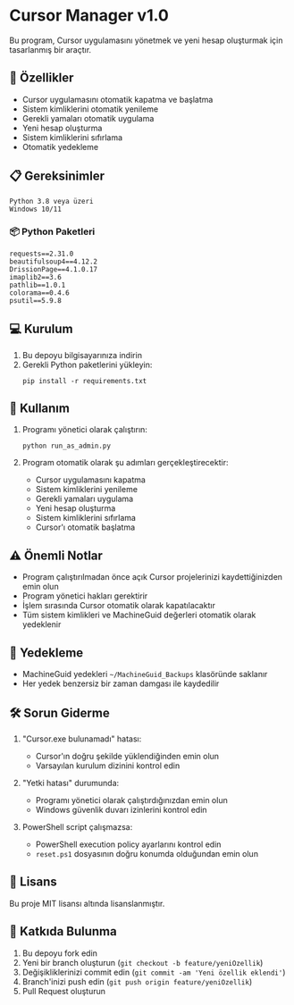 # Cursor Manager v1.0

Bu program, Cursor uygulamasını yönetmek ve yeni hesap oluşturmak için tasarlanmış bir araçtır.

## 🚀 Özellikler

- Cursor uygulamasını otomatik kapatma ve başlatma
- Sistem kimliklerini otomatik yenileme
- Gerekli yamaları otomatik uygulama
- Yeni hesap oluşturma
- Sistem kimliklerini sıfırlama
- Otomatik yedekleme

## 📋 Gereksinimler

```
Python 3.8 veya üzeri
Windows 10/11
```

### 📦 Python Paketleri

```
requests==2.31.0
beautifulsoup4==4.12.2
DrissionPage==4.1.0.17
imaplib2==3.6
pathlib==1.0.1
colorama==0.4.6
psutil==5.9.8
```

## 💻 Kurulum

1. Bu depoyu bilgisayarınıza indirin
2. Gerekli Python paketlerini yükleyin:
   ```
   pip install -r requirements.txt
   ```

## 🎯 Kullanım

1. Programı yönetici olarak çalıştırın:
   ```
   python run_as_admin.py
   ```

2. Program otomatik olarak şu adımları gerçekleştirecektir:
   - Cursor uygulamasını kapatma
   - Sistem kimliklerini yenileme
   - Gerekli yamaları uygulama
   - Yeni hesap oluşturma
   - Sistem kimliklerini sıfırlama
   - Cursor'ı otomatik başlatma

## ⚠️ Önemli Notlar

- Program çalıştırılmadan önce açık Cursor projelerinizi kaydettiğinizden emin olun
- Program yönetici hakları gerektirir
- İşlem sırasında Cursor otomatik olarak kapatılacaktır
- Tüm sistem kimlikleri ve MachineGuid değerleri otomatik olarak yedeklenir

## 🔄 Yedekleme

- MachineGuid yedekleri `~/MachineGuid_Backups` klasöründe saklanır
- Her yedek benzersiz bir zaman damgası ile kaydedilir

## 🛠️ Sorun Giderme

1. "Cursor.exe bulunamadı" hatası:
   - Cursor'ın doğru şekilde yüklendiğinden emin olun
   - Varsayılan kurulum dizinini kontrol edin

2. "Yetki hatası" durumunda:
   - Programı yönetici olarak çalıştırdığınızdan emin olun
   - Windows güvenlik duvarı izinlerini kontrol edin

3. PowerShell script çalışmazsa:
   - PowerShell execution policy ayarlarını kontrol edin
   - `reset.ps1` dosyasının doğru konumda olduğundan emin olun

## 📄 Lisans

Bu proje MIT lisansı altında lisanslanmıştır.

## 🤝 Katkıda Bulunma

1. Bu depoyu fork edin
2. Yeni bir branch oluşturun (`git checkout -b feature/yeniOzellik`)
3. Değişikliklerinizi commit edin (`git commit -am 'Yeni özellik eklendi'`)
4. Branch'inizi push edin (`git push origin feature/yeniOzellik`)
5. Pull Request oluşturun 